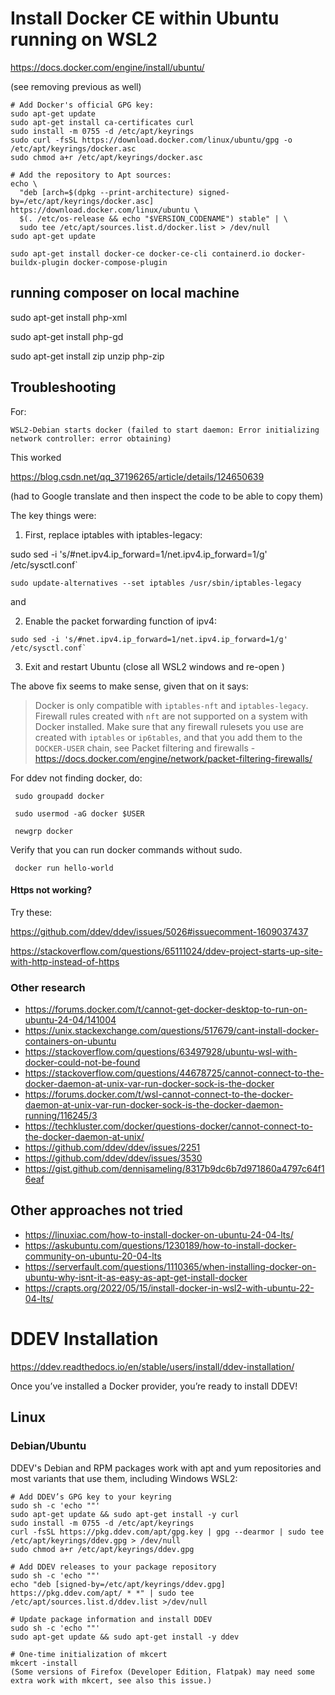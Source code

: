
# Install Docker CE within Ubuntu running on WSL2

https://docs.docker.com/engine/install/ubuntu/

(see removing previous as well)

```
# Add Docker's official GPG key:
sudo apt-get update
sudo apt-get install ca-certificates curl
sudo install -m 0755 -d /etc/apt/keyrings
sudo curl -fsSL https://download.docker.com/linux/ubuntu/gpg -o /etc/apt/keyrings/docker.asc
sudo chmod a+r /etc/apt/keyrings/docker.asc

# Add the repository to Apt sources:
echo \
  "deb [arch=$(dpkg --print-architecture) signed-by=/etc/apt/keyrings/docker.asc] https://download.docker.com/linux/ubuntu \
  $(. /etc/os-release && echo "$VERSION_CODENAME") stable" | \
  sudo tee /etc/apt/sources.list.d/docker.list > /dev/null
sudo apt-get update
```

```
sudo apt-get install docker-ce docker-ce-cli containerd.io docker-buildx-plugin docker-compose-plugin
```

## running composer on local machine

sudo apt-get install php-xml

sudo apt-get install php-gd

sudo apt-get install zip unzip php-zip






## Troubleshooting

For:

```
WSL2-Debian starts docker (failed to start daemon: Error initializing network controller: error obtaining)
```

This worked

https://blog.csdn.net/qq_37196265/article/details/124650639

(had to Google translate and then inspect the code to be able to copy them)

The key things were:

1. First, replace iptables with iptables-legacy:

sudo sed -i 's/#net.ipv4.ip_forward=1/net.ipv4.ip_forward=1/g' /etc/sysctl.conf`

```
sudo update-alternatives --set iptables /usr/sbin/iptables-legacy
```

and

2. Enable the packet forwarding function of ipv4:

```
sudo sed -i 's/#net.ipv4.ip_forward=1/net.ipv4.ip_forward=1/g' /etc/sysctl.conf`

```

3. Exit and restart Ubuntu 
(close all WSL2 windows and re-open )

The above fix seems to make sense, given that on
it says:

> Docker is only compatible with `iptables-nft` and `iptables-legacy`. Firewall rules 
> created with `nft` are not supported on a system with Docker installed. Make sure
> that any firewall rulesets you use are created with `iptables` or `ip6tables`, and
> that you add them to the `DOCKER-USER` chain, see Packet filtering and firewalls -
> https://docs.docker.com/engine/network/packet-filtering-firewalls/


For ddev not finding docker, do:

```
 sudo groupadd docker
```

```
 sudo usermod -aG docker $USER
```

```
 newgrp docker
```

Verify that you can run docker commands without sudo.

```
 docker run hello-world
```

#### Https not working?

Try these:

https://github.com/ddev/ddev/issues/5026#issuecomment-1609037437

https://stackoverflow.com/questions/65111024/ddev-project-starts-up-site-with-http-instead-of-https

### Other research

- https://forums.docker.com/t/cannot-get-docker-desktop-to-run-on-ubuntu-24-04/141004
- https://unix.stackexchange.com/questions/517679/cant-install-docker-containers-on-ubuntu
- https://stackoverflow.com/questions/63497928/ubuntu-wsl-with-docker-could-not-be-found
- https://stackoverflow.com/questions/44678725/cannot-connect-to-the-docker-daemon-at-unix-var-run-docker-sock-is-the-docker
- https://forums.docker.com/t/wsl-cannot-connect-to-the-docker-daemon-at-unix-var-run-docker-sock-is-the-docker-daemon-running/116245/3
- https://techkluster.com/docker/questions-docker/cannot-connect-to-the-docker-daemon-at-unix/
- https://github.com/ddev/ddev/issues/2251
- https://github.com/ddev/ddev/issues/3530
- https://gist.github.com/dennisameling/8317b9dc6b7d971860a4797c64f16eaf




## Other approaches not tried

- https://linuxiac.com/how-to-install-docker-on-ubuntu-24-04-lts/
- https://askubuntu.com/questions/1230189/how-to-install-docker-community-on-ubuntu-20-04-lts
- https://serverfault.com/questions/1110365/when-installing-docker-on-ubuntu-why-isnt-it-as-easy-as-apt-get-install-docker
- https://crapts.org/2022/05/15/install-docker-in-wsl2-with-ubuntu-22-04-lts/


# DDEV Installation

https://ddev.readthedocs.io/en/stable/users/install/ddev-installation/

Once you’ve installed a Docker provider, you’re ready to install DDEV!

## Linux
### Debian/Ubuntu

DDEV's Debian and RPM packages work with apt and yum repositories and most variants that use them, including Windows WSL2:

```
# Add DDEV’s GPG key to your keyring
sudo sh -c 'echo ""'
sudo apt-get update && sudo apt-get install -y curl
sudo install -m 0755 -d /etc/apt/keyrings
curl -fsSL https://pkg.ddev.com/apt/gpg.key | gpg --dearmor | sudo tee /etc/apt/keyrings/ddev.gpg > /dev/null
sudo chmod a+r /etc/apt/keyrings/ddev.gpg

# Add DDEV releases to your package repository
sudo sh -c 'echo ""'
echo "deb [signed-by=/etc/apt/keyrings/ddev.gpg] https://pkg.ddev.com/apt/ * *" | sudo tee /etc/apt/sources.list.d/ddev.list >/dev/null

# Update package information and install DDEV
sudo sh -c 'echo ""'
sudo apt-get update && sudo apt-get install -y ddev

# One-time initialization of mkcert
mkcert -install
(Some versions of Firefox (Developer Edition, Flatpak) may need some extra work with mkcert, see also this issue.)
```
